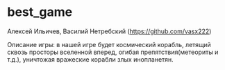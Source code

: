 # best_game
Алексей Ильичев, Василий Нетребский (https://github.com/vasx222)

Описание игры: в нашей игре будет космический корабль, летящий сквозь просторы вселенной вперед, огибая препятствия(метеориты и т.д.), уничтожая вражеские корабли злых инопланетян.
